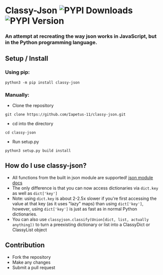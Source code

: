# Classy-Json ![PYPI Downloads](https://img.shields.io/pypi/dw/classy-json?color=64b594) ![PYPI Version](https://img.shields.io/pypi/v/classy-json.svg)
### An attempt at recreating the way json works in JavaScript, but in the Python programming language.

## Setup / Install
### Using pip:
```
python3 -m pip install classy-json
```
### Manually:
* Clone the repository
```
git clone https://github.com/Iapetus-11/classy-json.git
```
* cd into the directory
```
cd classy-json
```
* Run setup.py
```
python3 setup.py build install
```

## How do I use classy-json?
* All functions from the built in json module are supported! [json module docs](https://docs.python.org/3/library/json.html)
* The only difference is that you can now access dictionaries via `dict.key` as well as `dict['key']`
* Note: using `dict.key` is about 2-2.5x slower if you're first accessing the value at that key (as it uses "lazy" maps) than using `dict['key']`, however, using `dict['key']` is just as fast as in normal Python dictionaries.
* You can also use `classyjson.classify(Union[dict, list, actually anything])` to turn a preexisting dictionary or list into a ClassyDict or ClassyList object

## Contribution
* Fork the repository
* Make any changes
* Submit a pull request

